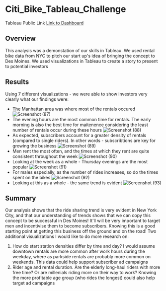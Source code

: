 # Citi_Bike_Tableau_Challenge

Tableau Public Link
[Link to Dashboard](https://public.tableau.com/app/profile/john.vanvliet/viz/Module14Challenge-JVV/NYCStory?publish=yes)

## Overview

This analysis was a demonstation of our skills in Tableau. We used rental bike data from NYC to pitch our start up's idea of bringing the concept to Des Moines. We used visualizations in Tableau to create a story to present to potential investors

## Results

Using 7 different visualizations - we were able to show investors very clearly what our findings were:
- The Manhattan area was where most of the rentals occured
![Screenshot (87)](https://user-images.githubusercontent.com/85916216/136313012-6229315d-cc2c-4cbd-a3de-6c2459d4b62d.png)
- The evening hours are the most common time for rentals. The early morning is also the best time for maitenence considering the least number of rentals occur during these hours
![Screenshot (88)](https://user-images.githubusercontent.com/85916216/136313062-fec638dc-7d64-44ac-b513-9ca33eb2c5a9.png)
- As expected, subscribers account for a greater density of rentals (compared to single riders). In other words - subscribtions are key for growing the business
![Screenshot (89)](https://user-images.githubusercontent.com/85916216/136313083-09730fd6-65fc-4208-9067-a8e7b4c78b48.png)
- Men rent the most often, and the times at which they rent are quite consistent throughout the week
![Screenshot (90)](https://user-images.githubusercontent.com/85916216/136313107-394a8377-35d3-48f7-bfa7-5ee164ad43f5.png)
- Looking at the week as a whole - Thursday evenings are the most popular
![Screenshot (91)](https://user-images.githubusercontent.com/85916216/136313130-0b3f5804-c02c-47de-975e-32e17abca87a.png)
- For males especially, as the number of rides increases, so do the times spent on the bikes
![Screenshot (92)](https://user-images.githubusercontent.com/85916216/136313156-fd2e3020-e33e-4a05-a1cd-11976ae9c180.png)
- Looking at this as a whole - the same trend is evident
![Screenshot (93)](https://user-images.githubusercontent.com/85916216/136313178-bb593add-378b-4bf3-ba3b-8582462163cb.png)

## Summary

Our analysis shows that the ride sharing trend is very evident in New York City, and that our understanding of trends shows that we can copy this concept to be successful in Des Moines! It'll will be very important to target men and incentivise them to become subscribers. Knowing this is a good starting point at getting this business off the ground and on the road! Two additional visualizations I would like to do more research on:
1. How do start station densities differ by time and day? I would assume downtown rentals are more common after work hours during the weekday, where as parkside rentals are probably more common on weekends. This data could help support subscriber ad campaigns
2. Rider age and rental duration. Are the elderly long-haul riders with more free time? Or are millenials riding more on their way to work? Knowing the more profitable age group (who rides the longest) could also help target ad campaigns

